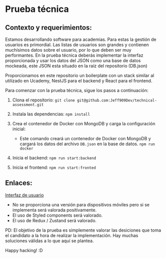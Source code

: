 # Prueba técnica

## Contexto y requerimientos:

Estamos desarrollando software para academias. Para estas la gestión de usuarios es primordial.
Las listas de usuarios son grandes y contienen muchísimos datos sobre el usuario,
por lo que deben ser muy performantes. En la prueba técnica deberás implementar la interfaz proporcionada y
usar los datos del JSON como una base de datos mockeada, este JSON esta situado en la raíz del repositorio (DB.json)

Proporcionamos en este repositorio un boilerplate con un stack similar al utilizado en Ucademy, NestJS para el backend y React para
el frontend.

Para comenzar con la prueba técnica, sigue los pasos a continuación:

1. Clona el repositorio:
`git clone git@github.com:Jeff909Dev/technical-assessment.git`


2. Instala las dependencias:
`npm install`


3. Crea el contenedor de Docker con MongoDB y carga la configuración inicial:
    - Este comando creará un contenedor de Docker con MongoDB y cargará los datos del archivo `DB.json` en la base de datos.
`npm run docker`

4. Inicia el backend:
`npm run start:backend`


5. Inicia el frontend:
`npm run start:fronted`

## Enlaces:

[Interfaz de usuario](https://www.figma.com/file/n7HkjhcVD6dZISm9fu5FNG/Prueba-T%C3%A9cnica?node-id=0%3A1)

- No se proporciona una versión para dispositivos móviles pero si se implementa será valorada positivamente.
- El uso de Styled components será valorado.
- El uso de Redux / Zustand será valorado.


PD: El objetivo de la prueba es simplemente valorar las desiciones que toma el candidato a la hora de realizar la implementación. Hay muchas soluciones válidas a lo que aquí se plantea.

Happy hacking! 
:D

